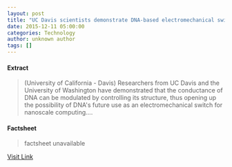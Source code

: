 ```yaml
---
layout: post
title: "UC Davis scientists demonstrate DNA-based electromechanical switch"
date: 2015-12-11 05:00:00
categories: Technology
author: unknown author
tags: []
---
```



#### Extract
>(University of California - Davis) Researchers from UC Davis and the University of Washington have demonstrated that the conductance of DNA can be modulated by controlling its structure, thus opening up the possibility of DNA's future use as an electromechanical switch for nanoscale computing....

#### Factsheet
>factsheet unavailable

[Visit Link](http://www.eurekalert.org/pub_releases/2015-12/uoc--uds121115.php)


